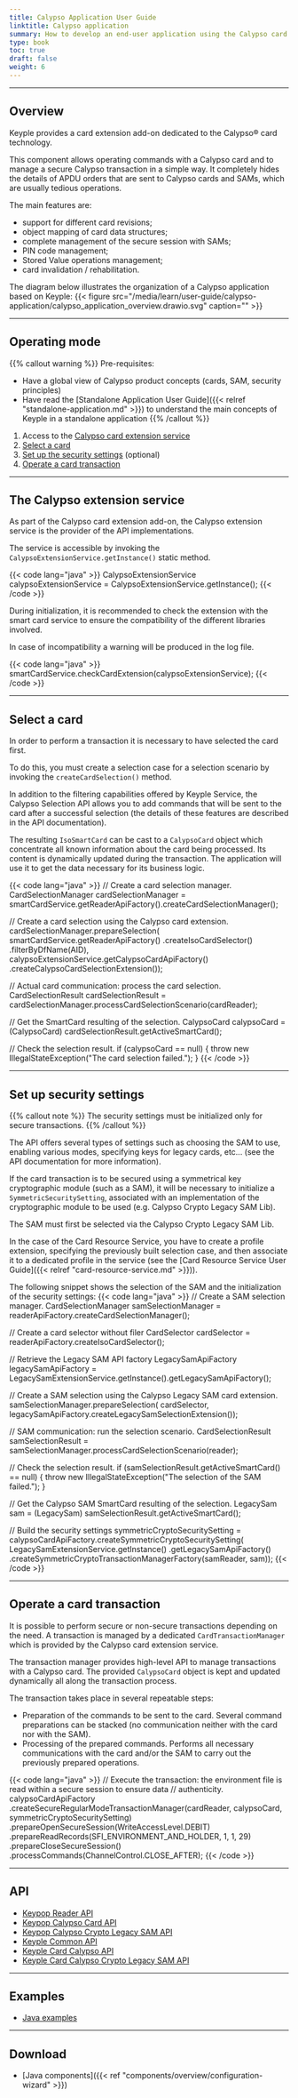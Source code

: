 ```yaml
---
title: Calypso Application User Guide
linktitle: Calypso application
summary: How to develop an end-user application using the Calypso card extension add-on.
type: book
toc: true
draft: false
weight: 6
---
```


---
## Overview

Keyple provides a card extension add-on dedicated to the Calypso® card technology.

This component allows operating commands with a Calypso card and to manage a secure Calypso transaction in a simple way. 
It completely hides the details of APDU orders that are sent to Calypso cards and SAMs, which are usually tedious operations.

The main features are:
* support for different card revisions;
* object mapping of card data structures;
* complete management of the secure session with SAMs;
* PIN code management;
* Stored Value operations management;
* card invalidation / rehabilitation.

The diagram below illustrates the organization of a Calypso application based on Keyple:
{{< figure src="/media/learn/user-guide/calypso-application/calypso_application_overview.drawio.svg" caption="" >}}

---
## Operating mode
{{% callout warning %}}
Pre-requisites:
* Have a global view of Calypso product concepts (cards, SAM, security principles)
* Have read the [Standalone Application User Guide]({{< relref "standalone-application.md" >}}) to understand the main concepts of Keyple in a standalone application
{{% /callout %}}

1. Access to the [Calypso card extension service](#the-calypso-extension-service)
2. [Select a card](#select-a-card)
3. [Set up the security settings](#set-up-security-settings) (optional)
4. [Operate a card transaction](#operate-a-card-transaction)

---
## The Calypso extension service

As part of the Calypso card extension add-on, the Calypso extension service is the provider of the API implementations.

The service is accessible by invoking the `CalypsoExtensionService.getInstance()` static method.

{{< code lang="java" >}}
CalypsoExtensionService calypsoExtensionService = CalypsoExtensionService.getInstance();
{{< /code >}}

During initialization, it is recommended to check the extension with the smart card service to ensure the compatibility of the different libraries involved.

In case of incompatibility a warning will be produced in the log file.

{{< code lang="java" >}}
smartCardService.checkCardExtension(calypsoExtensionService);
{{< /code >}}

---
## Select a card
In order to perform a transaction it is necessary to have selected the card first.

To do this, you must create a selection case for a selection scenario by invoking the `createCardSelection()` method.

In addition to the filtering capabilities offered by Keyple Service, the Calypso Selection API allows you to add
commands that will be sent to the card after a successful selection (the details of these features are described in the
API documentation).

The resulting `IsoSmartCard` can be cast to a `CalypsoCard` object which concentrate all known information about the 
card being processed.
Its content is dynamically updated during the transaction.
The application will use it to get the data necessary for its business logic.

{{< code lang="java" >}}
// Create a card selection manager.
CardSelectionManager cardSelectionManager =
    smartCardService.getReaderApiFactory().createCardSelectionManager();

// Create a card selection using the Calypso card extension.
cardSelectionManager.prepareSelection(
    smartCardService.getReaderApiFactory()
        .createIsoCardSelector()
        .filterByDfName(AID),
    calypsoExtensionService.getCalypsoCardApiFactory()
        .createCalypsoCardSelectionExtension());

// Actual card communication: process the card selection.
CardSelectionResult cardSelectionResult =
    cardSelectionManager.processCardSelectionScenario(cardReader);

// Get the SmartCard resulting of the selection.
CalypsoCard calypsoCard = (CalypsoCard) cardSelectionResult.getActiveSmartCard();

// Check the selection result.
if (calypsoCard == null) {
    throw new IllegalStateException("The card selection failed.");
}
{{< /code >}}

---
## Set up security settings
{{% callout note %}}
The security settings must be initialized only for secure transactions.
{{% /callout %}}

The API offers several types of settings such as choosing the SAM to use, enabling various modes, specifying keys for
legacy cards, etc... (see the API documentation for more information).

If the card transaction is to be secured using a symmetrical key cryptographic module (such as a SAM), it will be
necessary to initialize a `SymmetricSecuritySetting`, associated with an implementation of the cryptographic module
to be used (e.g. Calypso Crypto Legacy SAM Lib).

The SAM must first be selected via the Calypso Crypto Legacy SAM Lib.

In the case of the Card Resource Service, you have to create a profile extension, specifying the previously built
selection case, and then associate it to a dedicated profile in the service (see
the [Card Resource Service User Guide]({{< relref "card-resource-service.md" >}})).

The following snippet shows the selection of the SAM and the initialization of the security settings: 
{{< code lang="java" >}}
// Create a SAM selection manager.
CardSelectionManager samSelectionManager = readerApiFactory.createCardSelectionManager();

// Create a card selector without filer
CardSelector<IsoCardSelector> cardSelector = readerApiFactory.createIsoCardSelector();

// Retrieve the Legacy SAM API factory
LegacySamApiFactory legacySamApiFactory =
    LegacySamExtensionService.getInstance().getLegacySamApiFactory();

// Create a SAM selection using the Calypso Legacy SAM card extension.
samSelectionManager.prepareSelection(
    cardSelector, legacySamApiFactory.createLegacySamSelectionExtension());

// SAM communication: run the selection scenario.
CardSelectionResult samSelectionResult =
    samSelectionManager.processCardSelectionScenario(reader);

// Check the selection result.
if (samSelectionResult.getActiveSmartCard() == null) {
  throw new IllegalStateException("The selection of the SAM failed.");
}

// Get the Calypso SAM SmartCard resulting of the selection.
LegacySam sam = (LegacySam) samSelectionResult.getActiveSmartCard();

// Build the security settings
symmetricCryptoSecuritySetting =
    calypsoCardApiFactory.createSymmetricCryptoSecuritySetting(
        LegacySamExtensionService.getInstance()
            .getLegacySamApiFactory()
            .createSymmetricCryptoTransactionManagerFactory(samReader, sam));
{{< /code >}}

---
## Operate a card transaction
It is possible to perform secure or non-secure transactions depending on the need.
A transaction is managed by a dedicated `CardTransactionManager` which is provided by the Calypso card extension service.

The transaction manager provides high-level API to manage transactions with a Calypso card. 
The provided `CalypsoCard` object is kept and updated dynamically all along the transaction process.

The transaction takes place in several repeatable steps:

* Preparation of the commands to be sent to the card. Several command preparations can be stacked (no communication
  neither with the card nor with the SAM).
* Processing of the prepared commands. Performs all necessary communications with the card and/or the SAM to carry out
  the previously prepared operations.

{{< code lang="java" >}}
// Execute the transaction: the environment file is read within a secure session to ensure data
// authenticity.
calypsoCardApiFactory
    .createSecureRegularModeTransactionManager(cardReader, calypsoCard, symmetricCryptoSecuritySetting)
    .prepareOpenSecureSession(WriteAccessLevel.DEBIT)
    .prepareReadRecords(SFI_ENVIRONMENT_AND_HOLDER, 1, 1, 29)
    .prepareCloseSecureSession()
    .processCommands(ChannelControl.CLOSE_AFTER);
{{< /code >}}

---
## API

* [Keypop Reader API](https://eclipse-keypop.github.io/keypop-website/apis/keypop-reader-api/)
* [Keypop Calypso Card API](https://eclipse-keypop.github.io/keypop-website/apis/keypop-calypso-card-api/)
* [Keypop Calypso Crypto Legacy SAM API](https://eclipse-keypop.github.io/keypop-website/apis/keypop-calypso-crypto-legacysam-api/)
* [Keyple Common API](https://eclipse.github.io/keyple-common-java-api)
* [Keyple Card Calypso API](https://eclipse.github.io/keyple-card-calypso-java-lib)
* [Keyple Card Calypso Crypto Legacy SAM API](https://eclipse.github.io/keyple-card-calypso-crypto-legacysam-java-lib)

---
## Examples

* [Java examples](https://github.com/eclipse/keyple-java-example)

---
## Download

* [Java components]({{< ref "components/overview/configuration-wizard" >}})